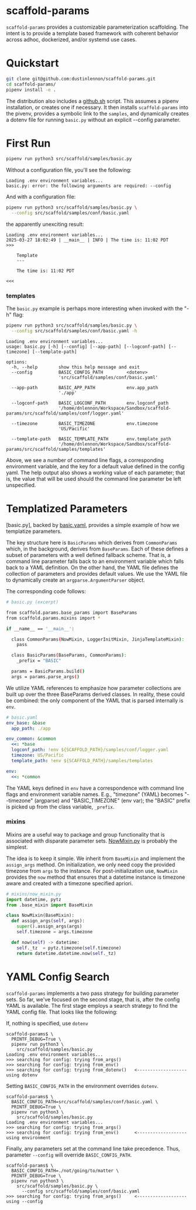 # scaffold-params

`scaffold-params` provides a customizable parameterization scaffolding.  The intent is to provide a template based framework with coherent behavior across adhoc, dockerized, and/or systemd use cases.

Quickstart
====

```bash
git clone git@github.com:dustinlennon/scaffold-params.git
cd scaffold-params/
pipenv install -e .
```

The distribution also includes a [github.sh](https://github.com/dustinlennon/scaffold-params/blob/main/gitpip.sh) script.  This assumes a pipenv installation, or creates one if necessary.  It then installs `scaffold-params` into the pivenv, provides a symbolic link to the `samples`, and dynamically creates a dotenv file for running `basic.py` without an explicit --config parameter.


First Run
===

```bash
pipenv run python3 src/scaffold/samples/basic.py
```

Without a configuration file, you'll see the following:

```
Loading .env environment variables...
basic.py: error: the following arguments are required: --config
```

And with a configuration file:

```bash
pipenv run python3 src/scaffold/samples/basic.py \
  --config src/scaffold/samples/conf/basic.yaml
```

the apparently unexciting result:

```
Loading .env environment variables...
2025-03-27 18:02:49 | __main__ | INFO | The time is: 11:02 PDT
>>>

    Template
    ---

    The time is: 11:02 PDT

<<<
```

### templates

The `basic.py` example is perhaps more interesting when invoked with the "-h" flag:

```bash
pipenv run python3 src/scaffold/samples/basic.py \
  --config src/scaffold/samples/conf/basic.yaml -h
```

```
Loading .env environment variables...
usage: basic.py [-h] [--config] [--app-path] [--logconf-path] [--timezone] [--template-path]

options:
  -h, --help        show this help message and exit
  --config          BASIC_CONFIG_PATH         <dotenv>
                    'src/scaffold/samples/conf/basic.yaml'
                    
  --app-path        BASIC_APP_PATH            env.app_path
                    './app'
                    
  --logconf-path    BASIC_LOGCONF_PATH        env.logconf_path
                    '/home/dnlennon/Workspace/Sandbox/scaffold-params/src/scaffold/samples/conf/logger.yaml'
                    
  --timezone        BASIC_TIMEZONE            env.timezone
                    'US/Pacific'
                    
  --template-path   BASIC_TEMPLATE_PATH       env.template_path
                    '/home/dnlennon/Workspace/Sandbox/scaffold-params/src/scaffold/samples/templates'
```

Above, we see a number of command line flags, a corresponding environment variable, and the key for a default value defined in the config yaml.  The help output also shows a working value of each parameter; that is, the value that will be used should the command line parameter be left unspecified.  


Templatized Parameters
====

[basic.py], backed by [basic.yaml](https://github.com/dustinlennon/scaffold-params/blob/main/src/scaffold/samples/conf/basic.yaml), provides a simple example of how we templatize parameters.

The key structure here is `BasicParams` which derives from `CommonParams` which, in the background, derives from `BaseParams`.  Each of these defines a subset of parameters with a well defined fallback scheme.  That is, a command line parameter falls back to an environment variable which falls back to a YAML definition.  On the other hand, the YAML file defines the collection of parameters and provides default values.  We use the YAML file to dynamically create an `argparse.ArgumentParser` object.

The corresponding code follows:

```bash
# basic.py (excerpt)

from scaffold.params.base_params import BaseParams
from scaffold.params.mixins import *

if __name__ == '__main__':

  class CommonParams(NowMixin, LoggerInitMixin, JinjaTemplateMixin):
    pass

  class BasicParams(BaseParams, CommonParams):
    _prefix = "BASIC"

  params = BasicParams.build()
  args = params.parse_args()
```

We utilize YAML references to emphasize how parameter collections are built up over the three BaseParams derived classes.  In reality, these could be combined: the only component of the YAML that is parsed internally is `env`. 

```yaml
# basic.yaml
env_base: &base
  app_path: ./app

env_common: &common
  <<: *base
  logconf_path: !env ${SCAFFOLD_PATH}/samples/conf/logger.yaml
  timezone: US/Pacific
  template_path: !env ${SCAFFOLD_PATH}/samples/templates

env:
  <<: *common
```

The YAML keys defined in `env` have a correspondence with command line flags and environment variable names.  E.g., "timezone" (YAML) becomes "--timezone" (argparse) and "BASIC_TIMEZONE" (env var); the "BASIC" prefix is picked up from the class variable, `_prefix`.


### mixins

Mixins are a useful way to package and group functionality that is associated with disparate parameter sets.  [NowMixin.py](https://github.com/dustinlennon/scaffold-params/blob/main/src/scaffold/params/mixins/now_mixin.py) is probably the simplest.

The idea is to keep it simple.  We inherit from `BaseMixin` and implement the `assign_args` method.  On initialization, we only need copy the provided timezone from `args` to the instance.  For post-initialization use, `NowMixin` provides the `now` method that ensures that a datetime instance is timezone aware and created with a timezone specified apriori.

```python
# mixins/now_mixin.py
import datetime, pytz
from .base_mixin import BaseMixin

class NowMixin(BaseMixin):
  def assign_args(self, args):
    super().assign_args(args)
    self.timezone = args.timezone

  def now(self) -> datetime:
    self._tz  = pytz.timezone(self.timezone)
    return datetime.datetime.now(self._tz)
```


YAML Config Search
===

`scaffold-params` implements a two pass strategy for building parameter sets.  So far, we've focused on the second stage, that is, after the config YAML is available.  The first stage employs a search strategy to find the YAML config file.  That looks like the following:


If, nothing is specified, use `dotenv`

```
scaffold-params$ \
  PRINTF_DEBUG=True \
  pipenv run python3 \
    src/scaffold/samples/basic.py 
Loading .env environment variables...
>>> searching for config: trying from_args()
>>> searching for config: trying from_env()
>>> searching for config: trying from_dotenv()   <------------------- using dotenv
```

Setting `BASIC_CONFIG_PATH` in the environment overrides `dotenv`.

```
scaffold-params$ \
  BASIC_CONFIG_PATH=src/scaffold/samples/conf/basic.yaml \
  PRINTF_DEBUG=True \
  pipenv run python3 \
    src/scaffold/samples/basic.py 
Loading .env environment variables...
>>> searching for config: trying from_args()
>>> searching for config: trying from_env()      <------------------- using environment
```

Finally, any parameters set at the command line take precedence.  Thus, parameter `--config` will override `BASIC_CONFIG_PATH`.

```
scaffold-params$ \
  BASIC_CONFIG_PATH=./not/going/to/matter \
  PRINTF_DEBUG=True \
  pipenv run python3 \
    src/scaffold/samples/basic.py \
      --config src/scaffold/samples/conf/basic.yaml
>>> searching for config: trying from_args()     <------------------- using --config 
```
